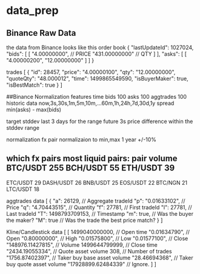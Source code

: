 # data_prep

## Binance Raw Data
the data from Binance looks like this
order book
{
  "lastUpdateId": 1027024,
  "bids": [
    [
      "4.00000000",     // PRICE
      "431.00000000"    // QTY
    ]
  ],
  "asks": [
    [
      "4.00000200",
      "12.00000000"
    ]
  ]
}

trades
[
  {
    "id": 28457,
    "price": "4.00000100",
    "qty": "12.00000000",
    "quoteQty": "48.000012",
    "time": 1499865549590,
    "isBuyerMaker": true,
    "isBestMatch": true
  }
]

##Binance Normalization
features
time
bids 100
asks 100
aggtrades 100
historic data now,3s,30s,1m,5m,10m,...60m,1h,24h,7d,30d,1y
spread min(asks) - max(bids)

target
stddev last 3 days for the range
future 3s price difference within the stddev range


normalization
fx pair normalizaion to min,max 1 year +/-10%


which fx pairs
most liquid pairs:
pair		volume
BTC/USDT	255
BCH/USDT	55
ETH/USDT	39
----
ETC/USDT	29
DASH/USDT	26
BNB/USDT	25
EOS/USDT	22
BTC/NGN		21
LTC/USDT	18


aggtrades data
[
  {
    "a": 26129,         // Aggregate tradeId
    "p": "0.01633102",  // Price
    "q": "4.70443515",  // Quantity
    "f": 27781,         // First tradeId
    "l": 27781,         // Last tradeId
    "T": 1498793709153, // Timestamp
    "m": true,          // Was the buyer the maker?
    "M": true           // Was the trade the best price match?
  }
]

Kline/Candlestick data
[
  [
    1499040000000,      // Open time
    "0.01634790",       // Open
    "0.80000000",       // High
    "0.01575800",       // Low
    "0.01577100",       // Close
    "148976.11427815",  // Volume
    1499644799999,      // Close time
    "2434.19055334",    // Quote asset volume
    308,                // Number of trades
    "1756.87402397",    // Taker buy base asset volume
    "28.46694368",      // Taker buy quote asset volume
    "17928899.62484339" // Ignore.
  ]
]
